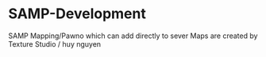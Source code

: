 # SAMP-Development
SAMP Mapping/Pawno which can add directly to sever
Maps are created by Texture Studio / huy nguyen

